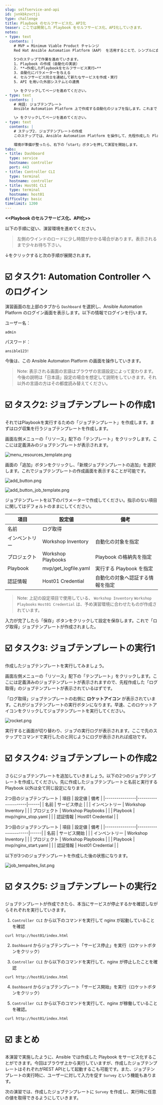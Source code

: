 ```yaml
---
slug: selfservice-and-api
id: jvnkbkzvctji
type: challenge
title: Playbook のセルフサービス化、API化
teaser: ここでは開発した Playbook をセルフサービス化、API化していきます。
notes:
- type: text
  contents: |
    # MVP = Minimum Viable Product チャレンジ
    Red Hat Ansible Automation Platform（AAP） を活用することで、シンプルに自動化を開発し、その自動化を使ってセルフサービス・APIをユーザーに適用できるようになります。以下の流れで最新の自動化手法について学習・体験していきます。

    5つのステップで作業を進めていきます。
    1. Playbook の作成（自動化の実装）
    2. **→作成したPlaybookをセルフサービス実行←**
    3. 自動化にパラメーターを与える
    4. セルフサービス同士を連結して新たなサービスを作成・実行
    5. API を用いた外部システムとの連携

    \> をクリックしてページを進めてください。
- type: text
  contents: |
    # 用語: ジョブテンプレート
    Ansible Automation Platform 上で作成する自動化のジョブを指します。これまで Playbook をコマンドラインから実行してきましたが、ジョブテンプレート化することでブラウザから実行することが可能となります。

    \> をクリックしてページを進めてください。
- type: text
  contents: |
    # ステップ2. ジョブテンプレートの作成
    このステップでは、Ansible Automation Platform を操作して、先程作成した Playbook のジョブテンプレート化を行います。

    環境が準備が整ったら、右下の「start」ボタンを押して演習を開始します。
tabs:
- title: Dashboard
  type: service
  hostname: controller
  port: 443
- title: Controller CLI
  type: terminal
  hostname: controller
- title: Host01 CLI
  type: terminal
  hostname: host01
difficulty: basic
timelimit: 1200
---
```

**<<Playbook のセルフサービス化、API化>>**

以下の手順に従い、演習環境を進めてください。

> 左側のウインドのロードに少し時間がかかる場合があります。表示されるまで少々お待ち下さい。

↓をクリックすると次の手順が展開されます。

☑️ タスク1: Automation Controller へのログイン
===
演習画面の左上部のタブから `Dashboard` を選択し、Ansible Automation Platform のログイン画面を表示します。以下の情報でログインを行います。

ユーザー名：
```
admin
```

パスワード：
```
ansible123!
```

今後は、この Ansible Automaton Platform の画面を操作していきます。

> Note: 表示される画面の言語はブラウザの言語設定によって変わります。今後の説明は「日本語」設定の場合を想定して説明をしていきます。それ以外の言語の方はその都度読み替えてください。


☑️ タスク2: ジョブテンプレートの作成1
===
それではPlaybookを実行するための「ジョブテンプレート」を作成します。まずはログ収集を行うジョブテンプレートを作成します。

画面左側メニューの「リソース」配下の「テンプレート」をクリックします。ここには定義済みのジョブテンプレートが表示されます。

![menu\_resources\_template.png](../assets/menu_resources_template.png)

画面の「追加」ボタンをクリックし、「新規ジョブテンプレートの追加」を選択します。これでジョブテンプレートの作成画面を表示することが可能です。

![add\_button.png](../assets/add_button.png)

![add\_button\_job\_template.png](../assets/add_button_job_template.png)

ジョブテンプレートを以下のパラメーターで作成してください。指示のない項目に関してはデフォルトのままにしてください。

| 項目           | 設定値               | 備考                             |
|----------------|----------------------|----------------------------------|
| 名前           | ログ取得             |                                  |
| インベントリー | Workshop Inventory   | 自動化の対象を指定               |
| プロジェクト   | Workshop Playbooks   | Playbook の格納先を指定          |
| Playbook       | mvp/get_logfile.yaml | 実行する Playbook を指定         |
| 認証情報       | Host01 Credential    | 自動化の対象へ認証する情報を指定 |

> Note: 上記の設定項目で使用している、 `Workshop Inventory` `Workshop Playbooks` `Host01 Credential` は、予め演習環境に合わせたものが作成されています。

入力が完了したら「保存」ボタンをクリックして設定を保存します。これで「ログ取得」ジョブテンプレートが作成されました。

☑️ タスク3: ジョブテンプレートの実行1
===
作成したジョブテンプレートを実行してみましょう。

画面左側メニューの「リソース」配下の「テンプレート」をクリックします。ここには定義済みのジョブテンプレートが表示されますので、先程作成した「ログ取得」のジョブテンプレートが表示されているはずです。

「ログ取得」ジョブテンプレートの右側に **ロケットアイコン** が表示されています。これがジョブテンプレートの実行ボタンになります。早速、このロケットアイコンをクリックしてジョブテンプレートを実行してください。

![rocket.png](../assets/rocket.png)

実行すると画面が切り替わり、ジョブの実行ログが表示されます。ここで先のステップでコマンドで実行したのと同じようにログが表示されれば成功です。

☑️ タスク4: ジョブテンプレートの作成2
===
さらにジョブテンプレートを追加していきましょう。以下の2つのジョブテンプレートを作成してください。先に作成したジョブテンプレートと名前と実行する Playbook 以外は全て同じ設定になります。

2つ目のジョブテンプレート
| 項目           | 設定値              | 備考 |
|----------------|---------------------|------|
| 名前           | サービス停止        |      |
| インベントリー | Workshop Inventory  |      |
| プロジェクト   | Workshop Playbooks  |      |
| Playbook       | mvp/nginx_stop.yaml |      |
| 認証情報       | Host01 Credential   |      |

3つ目のジョブテンプレート
| 項目           | 設定値               | 備考 |
|----------------|----------------------|------|
| 名前           | サービス開始         |      |
| インベントリー | Workshop Inventory   |      |
| プロジェクト   | Workshop Playbooks   |      |
| Playbook       | mvp/nginx_start.yaml |      |
| 認証情報       | Host01 Credential    |      |

以下が3つのジョブテンプレートを作成した後の状態になります。

![job\_tempaltes\_list.png](../assets/job_tempaltes_list.png)

☑️ タスク5: ジョブテンプレートの実行2
===
ジョブテンプレートが作成できたら、本当にサービスが停止するかを確認しながらそれぞれを実行していきます。

1. `Controller CLI` から以下のコマンドを実行して nginx が起動していることを確認
```
curl http://host01/index.html
```

2. `Dashboard` からジョブテンプレート「サービス停止」を実行（ロケットボタンをクリック）

3. `Controller CLI` から以下のコマンドを実行して、nginx が停止したことを確認
```
curl http://host01/index.html
```

4. `Dashboard` からジョブテンプレート「サービス開始」を実行（ロケットボタンをクリック）

5. `Controller CLI` から以下のコマンドを実行して、nginx が稼働していることを確認。
```
curl http://host01/index.html
```


☑️ まとめ
===
本演習で実施したように、Ansible では作成した Playbook をサービス化することができます。今回はブラウザ上から実行していますが、作成したジョブテンプレートはそれぞれがREST APIとして起動するこも可能です。また、ジョブテンプレートの実行時に、ユーザーに対して入力を促す `Survey` という機能もあります。

次の演習では、作成したジョブテンプレートに `Survey` を作成し、実行時に任意の値を取得できるようにしていきます。

